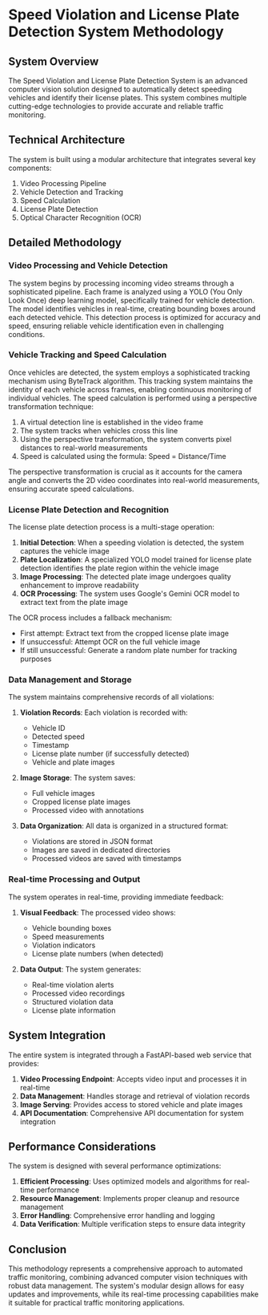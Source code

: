 # Speed Violation and License Plate Detection System Methodology

## System Overview

The Speed Violation and License Plate Detection System is an advanced computer vision solution designed to automatically detect speeding vehicles and identify their license plates. This system combines multiple cutting-edge technologies to provide accurate and reliable traffic monitoring.

## Technical Architecture

The system is built using a modular architecture that integrates several key components:

1. Video Processing Pipeline
2. Vehicle Detection and Tracking
3. Speed Calculation
4. License Plate Detection
5. Optical Character Recognition (OCR)

## Detailed Methodology

### Video Processing and Vehicle Detection

The system begins by processing incoming video streams through a sophisticated pipeline. Each frame is analyzed using a YOLO (You Only Look Once) deep learning model, specifically trained for vehicle detection. The model identifies vehicles in real-time, creating bounding boxes around each detected vehicle. This detection process is optimized for accuracy and speed, ensuring reliable vehicle identification even in challenging conditions.

### Vehicle Tracking and Speed Calculation

Once vehicles are detected, the system employs a sophisticated tracking mechanism using ByteTrack algorithm. This tracking system maintains the identity of each vehicle across frames, enabling continuous monitoring of individual vehicles. The speed calculation is performed using a perspective transformation technique:

1. A virtual detection line is established in the video frame
2. The system tracks when vehicles cross this line
3. Using the perspective transformation, the system converts pixel distances to real-world measurements
4. Speed is calculated using the formula: Speed = Distance/Time

The perspective transformation is crucial as it accounts for the camera angle and converts the 2D video coordinates into real-world measurements, ensuring accurate speed calculations.

### License Plate Detection and Recognition

The license plate detection process is a multi-stage operation:

1. **Initial Detection**: When a speeding violation is detected, the system captures the vehicle image
2. **Plate Localization**: A specialized YOLO model trained for license plate detection identifies the plate region within the vehicle image
3. **Image Processing**: The detected plate image undergoes quality enhancement to improve readability
4. **OCR Processing**: The system uses Google's Gemini OCR model to extract text from the plate image

The OCR process includes a fallback mechanism:

- First attempt: Extract text from the cropped license plate image
- If unsuccessful: Attempt OCR on the full vehicle image
- If still unsuccessful: Generate a random plate number for tracking purposes

### Data Management and Storage

The system maintains comprehensive records of all violations:

1. **Violation Records**: Each violation is recorded with:

   - Vehicle ID
   - Detected speed
   - Timestamp
   - License plate number (if successfully detected)
   - Vehicle and plate images

2. **Image Storage**: The system saves:

   - Full vehicle images
   - Cropped license plate images
   - Processed video with annotations

3. **Data Organization**: All data is organized in a structured format:
   - Violations are stored in JSON format
   - Images are saved in dedicated directories
   - Processed videos are saved with timestamps

### Real-time Processing and Output

The system operates in real-time, providing immediate feedback:

1. **Visual Feedback**: The processed video shows:

   - Vehicle bounding boxes
   - Speed measurements
   - Violation indicators
   - License plate numbers (when detected)

2. **Data Output**: The system generates:
   - Real-time violation alerts
   - Processed video recordings
   - Structured violation data
   - License plate information

## System Integration

The entire system is integrated through a FastAPI-based web service that provides:

1. **Video Processing Endpoint**: Accepts video input and processes it in real-time
2. **Data Management**: Handles storage and retrieval of violation records
3. **Image Serving**: Provides access to stored vehicle and plate images
4. **API Documentation**: Comprehensive API documentation for system integration

## Performance Considerations

The system is designed with several performance optimizations:

1. **Efficient Processing**: Uses optimized models and algorithms for real-time performance
2. **Resource Management**: Implements proper cleanup and resource management
3. **Error Handling**: Comprehensive error handling and logging
4. **Data Verification**: Multiple verification steps to ensure data integrity

## Conclusion

This methodology represents a comprehensive approach to automated traffic monitoring, combining advanced computer vision techniques with robust data management. The system's modular design allows for easy updates and improvements, while its real-time processing capabilities make it suitable for practical traffic monitoring applications.
